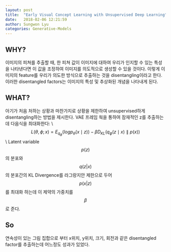 ```yaml
---
layout: post
title:  "Early Visual Concept Learning with Unsupervised Deep Learning"
date:   2018-02-06 12:21:59
author: Sungwon Lyu
categories: Generative-Models
---
```

## WHY? 
이미지의 피쳐를 추출할 때, 한 피쳐 값이 이미지에 대하여 우리가 인지할 수 있는 특성을 나타낸다면 이 값을 조정하여 이미지를 의도적으로 생성할 수 있을 것이다. 이렇게 이미지의 feature를 우리가 의도한 방식으로 추출하는 것을 disentangling이라고 한다. 이러한 disentangled factors는 이미지의 특성 및 추상화된 개념을 나타내게 된다. 

## WHAT?
아기가 처음 처하는 상황과 마찬가지로 상황을 제한하여 unsupervised하게 disentangling하는 방법을 제시한다. VAE 프레임 웍을 통하여 잠재적인 z를 추출하는데 다음식을 최대화한다: \\
$$L(\theta, \phi ; x) = E_{q_{\phi}}(log p_{\theta}(x \mid z)) - \beta D_{KL}(q_{\phi}(z\mid x)\parallel p(x))$$\\
Latent variable $$p(z)$$의 분포와 $$q(z|x)$$의 분포간의 KL Divergence를 라그랑지안 제한으로 두어 $$p(x|z)$$를 최대화 하는데 이 제약의 가중치를 $$\beta$$로 준다. 

## So
연속성이 있는 그림 집합으로 부터 x위치, y위치, 크기, 회전과 같은 disentangled factor를 추출하는데 어느정도 성과가 있었다. 